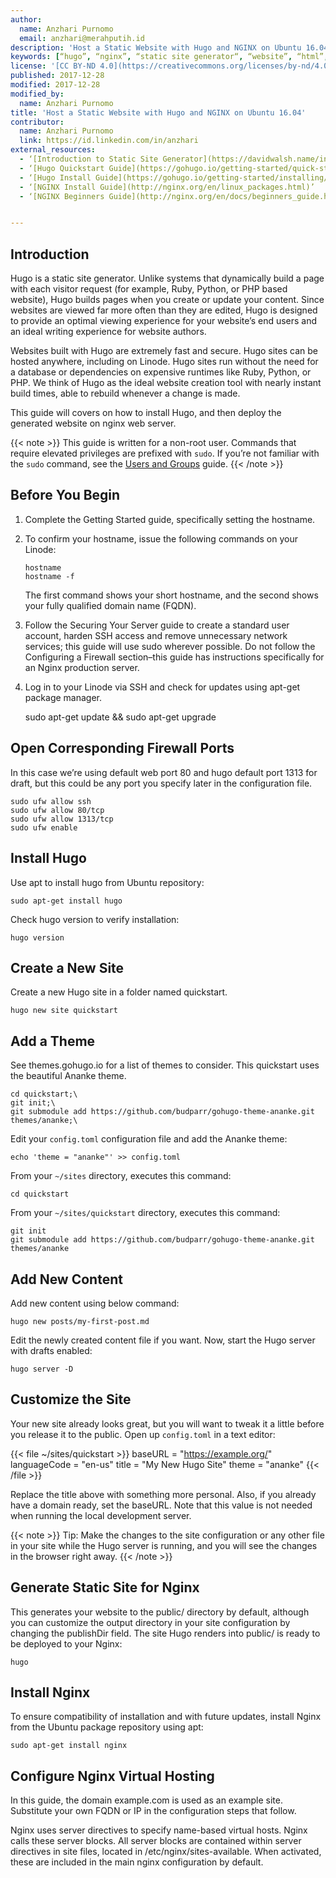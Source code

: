 ```yaml
---
author:
  name: Anzhari Purnomo
  email: anzhari@merahputih.id
description: 'Host a Static Website with Hugo and NGINX on Ubuntu 16.04.'
keywords: [“hugo”, “nginx”, “static site generator“, “website”, “html”, “go”]
license: '[CC BY-ND 4.0](https://creativecommons.org/licenses/by-nd/4.0)'
published: 2017-12-28
modified: 2017-12-28
modified_by:
  name: Anzhari Purnomo
title: 'Host a Static Website with Hugo and NGINX on Ubuntu 16.04'
contributor:
  name: Anzhari Purnomo
  link: https://id.linkedin.com/in/anzhari
external_resources:
  - ‘[Introduction to Static Site Generator](https://davidwalsh.name/introduction-static-site-generators)’
  - ‘[Hugo Quickstart Guide](https://gohugo.io/getting-started/quick-start/)’
  - ‘[Hugo Install Guide](https://gohugo.io/getting-started/installing/)’
  - ‘[NGINX Install Guide](http://nginx.org/en/linux_packages.html)’
  - ‘[NGINX Beginners Guide](http://nginx.org/en/docs/beginners_guide.html)’


---
```


## Introduction

Hugo is a static site generator. Unlike systems that dynamically build a page with each visitor request (for example, Ruby, Python, or PHP based website), Hugo builds pages when you create or update your content. Since websites are viewed far more often than they are edited, Hugo is designed to provide an optimal viewing experience for your website’s end users and an ideal writing experience for website authors.

Websites built with Hugo are extremely fast and secure. Hugo sites can be hosted anywhere, including on Linode. Hugo sites run without the need for a database or dependencies on expensive runtimes like Ruby, Python, or PHP.
We think of Hugo as the ideal website creation tool with nearly instant build times, able to rebuild whenever a change is made.

This guide will covers on how to install Hugo, and then deploy the generated website on nginx web server.

{{< note >}}
This guide is written for a non-root user. Commands that require elevated privileges are prefixed with `sudo`. If you’re not familiar with the `sudo` command, see the [Users and Groups](/docs/tools-reference/linux-users-and-groups) guide.
{{< /note >}}

## Before You Begin

1.  Complete the Getting Started guide, specifically setting the hostname.
2.  To confirm your hostname, issue the following commands on your Linode:

        hostname
        hostname -f

    The first command shows your short hostname, and the second shows your fully qualified domain name (FQDN).

3.  Follow the Securing Your Server guide to create a standard user account, harden SSH access and remove unnecessary network services; this guide will use sudo wherever possible.  Do not follow the Configuring a Firewall section–this guide has instructions specifically for an Nginx production server.

4.  Log in to your Linode via SSH and check for updates using apt-get package manager.      

    sudo apt-get update && sudo apt-get upgrade

## Open Corresponding Firewall Ports

In this case we’re using default web port 80 and hugo default port 1313 for draft, but this could be any port you specify later in the configuration file.

    sudo ufw allow ssh
    sudo ufw allow 80/tcp
    sudo ufw allow 1313/tcp
    sudo ufw enable

## Install Hugo

Use apt to install hugo from Ubuntu repository:

    sudo apt-get install hugo

Check hugo version to verify installation:

    hugo version


## Create a New Site

Create a new Hugo site in a folder named quickstart.

    hugo new site quickstart


## Add a Theme

See themes.gohugo.io for a list of themes to consider. This quickstart uses the beautiful Ananke theme.

    cd quickstart;\
    git init;\
    git submodule add https://github.com/budparr/gohugo-theme-ananke.git themes/ananke;\

Edit your `config.toml` configuration file and add the Ananke theme:

    echo 'theme = "ananke"' >> config.toml

From your `~/sites` directory, executes this command:

    cd quickstart                                                                                     

From your `~/sites/quickstart` directory, executes this command:

    git init                                                                                          
    git submodule add https://github.com/budparr/gohugo-theme-ananke.git themes/ananke

## Add New Content

Add new content using below command:

    hugo new posts/my-first-post.md

Edit the newly created content file if you want. Now, start the Hugo server with drafts enabled:

    hugo server -D

## Customize the Site

Your new site already looks great, but you will want to tweak it a little before you release it to the public.
Open up `config.toml` in a text editor:

{{< file ~/sites/quickstart >}}
    baseURL = "https://example.org/"
    languageCode = "en-us"
    title = "My New Hugo Site"
    theme = "ananke"
{{< /file >}}

Replace the title above with something more personal. Also, if you already have a domain ready, set the baseURL. Note that this value is not needed when running the local development server.

{{< note >}}
Tip: Make the changes to the site configuration or any other file in your site while the Hugo server is running, and you will see the changes in the browser right away.
{{< /note >}}

## Generate Static Site for Nginx

This generates your website to the public/ directory by default, although you can customize the output directory in your site configuration by changing the publishDir field.
The site Hugo renders into public/ is ready to be deployed to your Nginx:

    hugo

## Install Nginx

To ensure compatibility of installation and with future updates, install Nginx from the Ubuntu package repository using apt:

    sudo apt-get install nginx

## Configure Nginx Virtual Hosting

In this guide, the domain example.com is used as an example site. Substitute your own FQDN or IP in the configuration steps that follow.

Nginx uses server directives to specify name-based virtual hosts. Nginx calls these server blocks. All server blocks are contained within server directives in site files, located in /etc/nginx/sites-available. When activated, these are included in the main nginx configuration by default.

